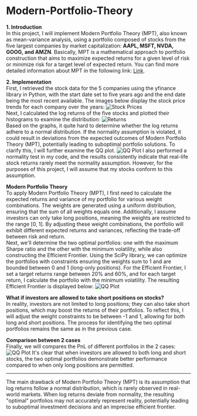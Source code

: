 # Modern-Portfolio-Theory  
**1. Introduction**  
In this project, I will implement Modern Portfolio Theory (MPT), also known as mean-variance analysis, using a portfolio composed of stocks from the five largest companies by market capitalization: **AAPL, MSFT, NVDA, GOOG, and AMZN**. Basically, MPT is a mathematical approach to portfolio construction that aims to maximize expected returns for a given level of risk or minimize risk for a target level of expected return. You can find more detailed information about MPT in the following link: [Link](https://en.wikipedia.org/wiki/Modern_portfolio_theory#:~:text=Modern%20portfolio%20theory%20(MPT),%20or%20mean-variance%20analysis,%20is).  

**2. Implementation**  
First, I retrieved the stock data for the 5 companies using the yfinance library in Python, with the start date set to five years ago and the end date being the most recent available. The images below display the stock price trends for each company over the years: ![Stock Prices](https://drive.google.com/uc?id=1lq-tYVQ9bo7gTwyiRFlI5bnudLcC2qEk)    
Next, I calculated the log returns of the five stocks and plotted their histograms to examine the distribution: ![Returns](https://drive.google.com/uc?id=1iBqabVagxIttpQpR04AlNEW3fhAKqBrU)  
Based on the graphs, it quite hard to determine whether the log returns adhere to a normal distribution. If the normality assumption is violated, it could result in deviations from the expected outcomes of Modern Portfolio Theory (MPT), potentially leading to suboptimal portfolio solutions. To clarify this, I will further examine the QQ plot. ![QQ Plot](https://drive.google.com/uc?id=1Dcmzl5WDMFNVH9HxyOPZ6V6jwrxfCZNT)
I also performed a normality test in my code, and the results consistently indicate that real-life stock returns rarely meet the normality assumption. However, for the purposes of this project, I will assume that my stocks conform to this assumption.  

**Modern Portfolio Theory**  
To apply Modern Portfolio Theory (MPT), I first need to calculate the expected returns and variance of my portfolio for various weight combinations. The weights are generated using a uniform distribution, ensuring that the sum of all weights equals one. Additionally, I assume investors can only take long positions, meaning the weights are restricted to the range [0, 1]. By adjusting these weight combinations, the portfolio will exhibit different expected returns and variances, reflecting the trade-off between risk and return.  
Next, we'll determine the two optimal portfolios: one with the maximum Sharpe ratio and the other with the minimum volatility, while also constructing the Efficient Frontier. Using the SciPy library, we can optimize the portfolios with constraints ensuring the weights sum to 1 and are bounded between 0 and 1 (long-only positions). For the Efficient Frontier, I set a target returns range between 20% and 60%, and for each target return, I calculate the portfolio with the minimum volatility. The resulting Efficient Frontier is displayed below:  ![QQ Plot](https://drive.google.com/uc?id=1T3ivmV1uVl3HR3xBk2p24EBt-M0LcGc3)

**What if investors are allowed to take short positions on stocks?**  
In reality, investors are not limited to long positions; they can also take short positions, which may boost the returns of their portfolios. To reflect this, I will adjust the weight constraints to be between -1 and 1, allowing for both long and short positions. The process for identifying the two optimal portfolios remains the same as in the previous case.  

**Comparison between 2 cases**  
Finally, we will compares the PnL of different portfolios in the 2 cases: ![QQ Plot](https://drive.google.com/uc?id=1fxX-n8HIH3PYofZpyfio600ogVLHwSbH)
It's clear that when investors are allowed to both long and short stocks, the two optimal portfolios demonstrate better performance compared to when only long positions are permitted.  
****
The main drawback of Modern Portfolio Theory (MPT) is its assumption that log returns follow a normal distribution, which is rarely observed in real-world markets. When log returns deviate from normality, the resulting "optimal" portfolios may not accurately represent reality, potentially leading to suboptimal investment decisions and an imprecise efficient frontier.





